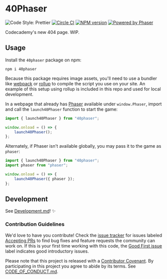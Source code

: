 # 40Phaser

![Code Style: Prettier](https://img.shields.io/badge/code_style-prettier-brightgreen.svg)
[![Circle CI](https://img.shields.io/circleci/build/github/Codecademy/40Phaser.svg)](https://circleci.com/gh/Codecademy/40Phaser)
[![NPM version](https://badge.fury.io/js/40phaser.svg)](https://badge.fury.io/js/40phaser)
[![Powered by Phaser](https://img.shields.io/badge/powered%20by-phaser-blueviolet.svg)](https://phaser.io)

Codecademy's new 404 page.
WIP.

## Usage

Install the `40phaser` package on npm:

```
npm i 40phaser
```

Because this package requires image assets, you'll need to use a bundler like [webpack](https://webpack.js.org) or [rollup](https://rollupjs.org/) to compile the script you use on your site. An example of this setup using rollup is included in this repo and used for local development.

In a webpage that already has [Phaser](https://phaser.io) available under `window.Phaser`, import and call the `launch40Phaser` function to start the game:

```js
import { launch40Phaser } from "40phaser";

window.onload = () => {
    launch40Phaser();
};
```

Alternately, if Phaser isn't available globally, you may pass it to the game as `phaser`:

```js
import { launch40Phaser } from "40phaser";
import phaser from "phaser";

window.onload = () => {
    launch40Phaser({ phaser });
};
```

## Development

See [Development.md](./docs/Development.md)! ✨

### Contribution Guidelines

We'd love to have you contribute!
Check the [issue tracker](https://github.com/Codecademy/40Phaser/issues) for issues labeled [Accepting PRs](https://github.com/Codecademy/40Phaser/issues?utf8=%E2%9C%93&q=is%3Aissue+is%3Aopen+label%3A%22Accepting+PRs%22) to find bug fixes and feature requests the community can work on.
If this is your first time working with this code, the [Good First issue](https://github.com/Codecademy/guidelines/issues?utf8=%E2%9C%93&q=is%3Aissue+is%3Aopen+label%3A%22Good+First+Issue%22+) label indicates good introductory issues.

Please note that this project is released with a [Contributor Covenant](https://www.contributor-covenant.org).
By participating in this project you agree to abide by its terms.
See [CODE_OF_CONDUCT.md](./CODE_OF_CONDUCT.md).

